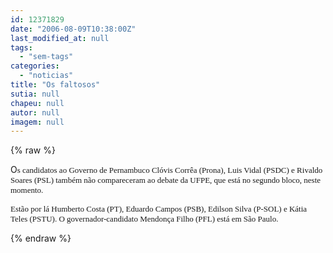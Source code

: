 ```yaml
---
id: 12371829
date: "2006-08-09T10:38:00Z"
last_modified_at: null
tags:
  - "sem-tags"
categories:
  - "noticias"
title: "Os faltosos"
sutia: null
chapeu: null
autor: null
imagem: null
---
```

{% raw %}
<p><P>O<FONT face=Verdana size=2>s candidatos ao Governo de Pernambuco Clóvis Corrêa (Prona), Luis Vidal (PSDC) e Rivaldo Soares (PSL) também não compareceram ao debate da UFPE, que está no segundo bloco, neste momento. </FONT></P></p>
<p><P><FONT face=Verdana size=2>Estão por lá Humberto Costa (PT), Eduardo Campos (PSB), Edilson Silva (P-SOL) e Kátia Teles (PSTU). O governador-candidato Mendonça Filho (PFL) está em São Paulo. </P></FONT> </p>
{% endraw %}